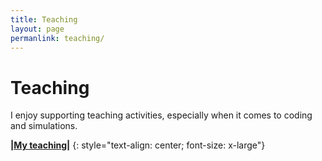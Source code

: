 ```yaml
---
title: Teaching
layout: page
permanlink: teaching/
---
```

# Teaching

I enjoy supporting teaching activities, especially when it comes to coding and simulations.


**\|[My teaching]({{site.url}}/teaching/myTeaching/)\|**
{: style="text-align: center; font-size: x-large"}



